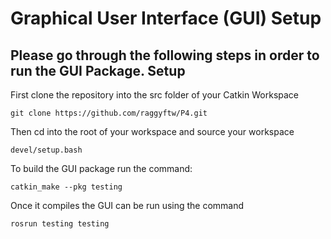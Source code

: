 Graphical User Interface (GUI) Setup 
====================================
Please go through the following steps in order to run the GUI Package.
Setup
-------------
First clone the repository into the src folder of your Catkin Workspace
```
git clone https://github.com/raggyftw/P4.git
```
Then cd into the root of your workspace and source your workspace
```
devel/setup.bash
```
To build the GUI package run the command:
```
catkin_make --pkg testing
```
Once it compiles the GUI can be run using the command 
```
rosrun testing testing
```
